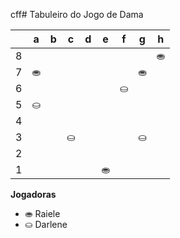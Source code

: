 cff# Tabuleiro do Jogo de Dama

|   | a | b | c | d | e | f | g | h |
|---|---|---|---|---|---|---|---|---|
| 8 |   | |   |  |   |  |   | ⛂ |
| 7 | ⛂|   | |   |	 |   | ⛂ |   |
| 6 |   |  	|   |	 |   | ⛀	 |   |  |
| 5 | ⛀	 |   |  		 |   |  |   |  |   |
| 4 |   | 	 |   |  		 |   |  		 |   | 	  |
| 3 | 	 |	   | ⛀	 |   |	 |   | ⛀		 |   |
| 2 |   |  |   |  	|   |	  |   | 	 |
| 1 |  |   |  |   | ⛂ |   | |   |

**Jogadoras**


- ⛂ Raiele
- ⛀ Darlene